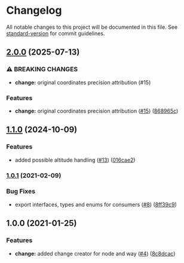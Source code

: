 # Changelog

All notable changes to this project will be documented in this file. See [standard-version](https://github.com/conventional-changelog/standard-version) for commit guidelines.

## [2.0.0](https://github.com/MapColonies/osm-change-generator/compare/v1.1.0...v2.0.0) (2025-07-13)


### ⚠ BREAKING CHANGES

* **change:** original coordinates precision attribution (#15)

### Features

* **change:** original coordinates precision attribution ([#15](https://github.com/MapColonies/osm-change-generator/issues/15)) ([868965c](https://github.com/MapColonies/osm-change-generator/commit/868965cc588d808d6c316968c59a9dbafab3c74d))

## [1.1.0](https://github.com/MapColonies/osm-change-generator/compare/v1.0.1...v1.1.0) (2024-10-09)


### Features

* added possible altitude handling ([#13](https://github.com/MapColonies/osm-change-generator/issues/13)) ([016cae2](https://github.com/MapColonies/osm-change-generator/commit/016cae293446d8f81e387efabe01cf9107f5a04e))

### [1.0.1](https://github.com/MapColonies/osm-change-generator/compare/v1.0.0...v1.0.1) (2021-02-09)


### Bug Fixes

* export interfaces, types and enums for consumers ([#8](https://github.com/MapColonies/osm-change-generator/issues/8)) ([8ff39c9](https://github.com/MapColonies/osm-change-generator/commit/8ff39c970746613d64ac9b89fa246c8e5652e2ea))

## 1.0.0 (2021-01-25)


### Features

* **change:** added change creator for node and way ([#4](https://github.com/MapColonies/osm-change-generator/issues/4)) ([8c8dcac](https://github.com/MapColonies/osm-change-generator/commit/8c8dcacbe7958818deb00d1358e2f594820b2c9e))
